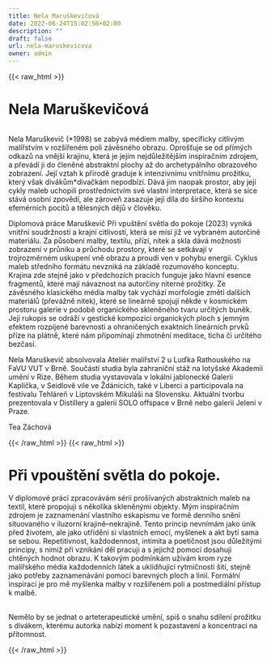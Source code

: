 ```yaml
---
title: Nela Maruškevičová
date: 2022-06-24T15:02:56+02:00
description: ""
draft: false
url: nela-maruskevicova
owner: admin
---
```

{{< raw_html >}}
<h1 id="nela-maru&scaron;kevičov&aacute;">Nela Maru&scaron;kevičov&aacute;</h1>
<div class="page" title="Page 20">
<div class="section">
<div class="layoutArea">
<div class="column">
<p>Nela Maruškevič (*1998) se zabývá médiem malby, specificky citlivým malířstvím v rozšířeném poli závěsného obrazu. Oprošťuje se od přímých odkazů na vnější krajinu, která je jejím nejdůležitějším inspiračním zdrojem, a převádí ji do členěné abstraktní plochy až do archetypálního obrazového zobrazení. Její vztah k přírodě graduje k intenzivnímu vnitřnímu prožitku, který však divákům*divačkám nepodbízí. Dává jim naopak prostor, aby její cykly maleb uchopili prostřednictvím své vlastní interpretace, která se sice stává osobní zpovědí, ale zároveň zasazuje její díla do širšího kontextu efemérních pocitů a tělesných dějů v člověku.</p>
<p>Diplomová práce Maruškevič Při vpuštění světla do pokoje (2023) vyniká vnitřní soudržností a krajní citlivostí, která se mísí již ve vybraném autorčině materiálu. Za působení malby, textilu, přízí, nitek a skla dává možnosti zobrazení v průniku a průchodu prostory, které se setkávají v trojrozměrném uskupení vně obrazu a proudí ven v pohybu energií. Cyklus maleb středního formátu nevzniká na základě rozumového konceptu. Krajina zde stejně jako v předchozích pracích funguje jako hlavní esence fragmentů, které mají návaznost na autorčiny niterné prožitky. Ze závěsného klasického média malby tak vychází morfologie změti dalších materiálů (převážně nitek), které se lineárně spojují někde v kosmickém prostoru galerie v podobě organického skleněného tvaru určitých buněk. Její rukopis se odráží v gestické kompozici organických ploch s jemným efektem rozpíjené barevnosti a ohraničených exaktních lineárních prvků příze na plátně, které nám připomínají zhmotnění meditace, ticha či určitého bezčasí.</p>
<p>Nela Maruškevič absolvovala Ateliér malířství 2 u Luďka Rathouského na FaVU VUT v Brně. Součástí studia byla zahraniční stáž na lotyšské Akademii umění v Rize. Během studia vystavovala v lokální jablonecké Galerii Kaplička, v Seidlově vile ve Ždánicích, také v Liberci a participovala na festivalu Tehláreň v Liptovském Mikuláši na Slovensku. Aktuální tvorbu prezentovala v Distillery a galerii SOLO offspace v Brně nebo galerii Jelení v Praze.</p>
<p>Tea Záchová</p>
</div>
</div>
</div>
</div>
{{< /raw_html >}}
<!-- SECTION BREAK -->
{{< raw_html >}}
<h1 class="b-detail__title">Při vpou&scaron;těn&iacute; světla do pokoje.</h1>
<p>V diplomov&eacute; pr&aacute;ci zpracov&aacute;v&aacute;m s&eacute;rii pro&scaron;&iacute;van&yacute;ch abstraktn&iacute;ch maleb na textil, kter&eacute; propojuji s několika skleněn&yacute;mi objekty. M&yacute;m inspiračn&iacute;m zdrojem je zaznamen&aacute;n&iacute; vlastn&iacute;ho eskapismu ve formě denn&iacute;ho sněn&iacute; situovan&eacute;ho v iluzorn&iacute; krajině&ndash;nekrajině. Tento princip nevn&iacute;m&aacute;m jako &uacute;nik před životem, ale jako utř&iacute;děn&iacute; si vlastn&iacute;ch emoc&iacute;, my&scaron;lenek a akt byt&iacute; sama se sebou. Repetitivnost, každodennost, intimita a poetičnost jsou důležit&yacute;mi principy, s nimiž při vznik&aacute;n&iacute; děl pracuji a s jejichž pomoc&iacute; dosahuji chtěn&yacute;ch hodnot obrazu. K takov&yacute;m podm&iacute;nk&aacute;m už&iacute;v&aacute;m krom ryze mal&iacute;řsk&eacute;ho m&eacute;dia každodenn&iacute;ch l&aacute;tek a uklidňuj&iacute;c&iacute; rytmičnosti &scaron;it&iacute;, stejně jako potřeby zaznamen&aacute;v&aacute;n&iacute; pomoc&iacute; barevn&yacute;ch ploch a lini&iacute;. Form&aacute;ln&iacute; inspirac&iacute; je pro mě my&scaron;lenka malby v roz&scaron;&iacute;řen&eacute;m poli a postmedi&aacute;ln&iacute; př&iacute;stup k malbě.</p>
<p><br>Nemělo by se jednat o arteterapeutick&eacute; uměn&iacute;, sp&iacute;&scaron; o snahu sd&iacute;len&iacute; prožitku s div&aacute;kem, kter&eacute;mu autorka nab&iacute;z&iacute; moment k pozastaven&iacute; a koncentraci na př&iacute;tomnost.</p>
{{< /raw_html >}}

